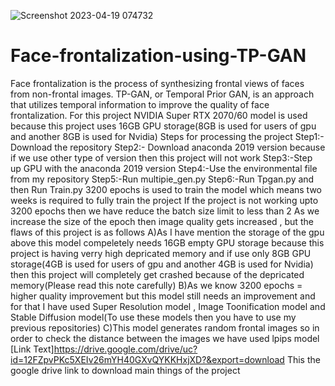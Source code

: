 ![Screenshot 2023-04-19 074732](https://github.com/Rex123774/Face-frontalization-using-TP-GAN/assets/77051661/8e7a9fb5-2f8e-4aab-847c-ec1552817b41)
# Face-frontalization-using-TP-GAN
Face frontalization is the process of synthesizing frontal views of faces from non-frontal images. 
TP-GAN, or Temporal Prior GAN, is an approach that utilizes temporal information to improve the quality of face frontalization.
For this project NVIDIA Super RTX 2070/60 model is used because this project uses 16GB GPU storage(8GB is used for users of gpu and another 8GB is used for Nvidia)
Steps for processing the project
Step1:- Download the repository
Step2:- Download anaconda 2019 version because if we use other type of version then this project will not work
Step3:-Step up GPU with the anaconda 2019 version
Step4:-Use the environmental file from my repository
Step5:-Run multipie_gen.py
Step6:-Run Tpgan.py and then Run Train.py
3200 epochs is used to train the model which means two weeks is required to fully train the project
If the project is not working upto 3200 epochs then we have reduce the batch size limit to less than 2
As we increase the size of the epoch then image quality gets increased , but the flaws of this project is as follows
A)As I have mention the storage of the gpu above this model compeletely needs 16GB empty GPU storage because this project is having verry high depricated memory and if use only 8GB GPU storage(4GB is used for users of gpu and another 4GB is used for Nvidia) then this project will completely get crashed because of the depricated memory(Please read this note carefully)
B)As we know 3200 epochs = higher quality improvement but this model still needs an improvement and for that I have used Super Resolution model , Image Toonification model and Stable Diffusion model(To use these models then you have to use my previous repositories)
C)This model generates random frontal images so in order to check the distance between the images we have used lpips model 
[Link Text]https://drive.google.com/drive/uc?id=12FZpvPKc5XEIv26mYH40GXvQYKKHxjXD?&export=download
This the google drive link to download main things of the project
